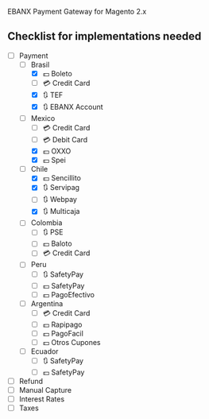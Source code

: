 EBANX Payment Gateway for Magento 2.x

## Checklist for implementations needed

- [ ] Payment
	- [ ] Brasil
		- [X] :dollar: Boleto
		- [ ] :credit_card: Credit Card
		- [X] :arrows_clockwise: TEF
		- [X] :arrows_clockwise: EBANX Account
	- [ ] Mexico
		- [ ] :credit_card: Credit Card
		- [ ] :credit_card: Debit Card
		- [X] :dollar: OXXO
		- [X] :dollar: Spei
	- [ ] Chile
		- [X] :dollar: Sencillito
		- [X] :arrows_clockwise: Servipag
		- [ ] :arrows_clockwise: Webpay
		- [X] :arrows_clockwise: Multicaja
	- [ ] Colombia
		- [ ] :arrows_clockwise: PSE
		- [ ] :dollar: Baloto
		- [ ] :credit_card: Credit Card
	- [ ] Peru
		- [ ] :arrows_clockwise: SafetyPay
		- [ ] :dollar: SafetyPay
		- [ ] :dollar: PagoEfectivo
	- [ ] Argentina
		- [ ] :credit_card: Credit Card
		- [ ] :dollar: Rapipago
		- [ ] :dollar: PagoFacil
		- [ ] :dollar: Otros Cupones
	- [ ] Ecuador
		- [ ] :arrows_clockwise: SafetyPay
		- [ ] :dollar: SafetyPay
- [ ] Refund
- [ ] Manual Capture
- [ ] Interest Rates
- [ ] Taxes
